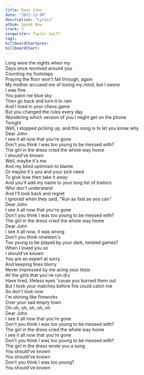 ```yaml
---
title: Dear John
date: "2022-12-08"
description: "Lyrics"
album: Speak Now
track: 5
songwriter: Taylor Swift
tags: 
billboardChartprev:
billboardChart:
---
```


Long were the nights when my <br />
Days once revolved around you <br />
Counting my footsteps <br />
Praying the floor won't fall through, again <br />
My mother accused me of losing my mind, but I swore <br />
I was fine <br />
You paint me blue sky <br />
Then go back and turn it to rain <br />
And I lived in your chess game <br />
But you changed the rules every day <br />
Wondering which version of you I might get on the phone <br />
Tonight <br />
Well, I stopped picking up, and this song is to let you know why <br />
Dear John <br />
I see it all now that you're gone <br />
Don't you think I was too young to be messed with? <br />
The girl in the dress cried the whole way home <br />
I should've known <br />
Well, maybe it's me <br />
And my blind optimism to blame <br />
Or maybe it's you and your sick need <br />
To give love then take it away <br />
And you'll add my name to your long list of traitors <br />
Who don't understand <br />
And I'll look back and regret <br />
I ignored when they said, "Run as fast as you can" <br />
Dear John <br />
I see it all now that you're gone <br />
Don't you think I was too young to be messed with? <br />
The girl in the dress cried the whole way home <br />
Dear John <br />
I see it all now, it was wrong <br />
Don't you think nineteen's <br />
Too young to be played by your dark, twisted games? <br />
When I loved you so <br />
I should've known <br />
You are an expert at sorry <br />
And keeping lines blurry <br />
Never impressed by me acing your tests <br />
All the girls that you've run dry <br />
Have tired, lifeless eyes 'cause you burned them out <br />
But I took your matches before fire could catch me <br />
So don't look now <br />
I'm shining like fireworks <br />
Over your sad empty town <br />
Oh-oh, oh, oh, oh, oh <br />
Dear John <br />
I see it all now that you're gone <br />
Don't you think I was too young to be messed with? <br />
The girl in the dress cried the whole way home <br />
I see it all now that you're gone <br />
Don't you think I was too young to be messed with? <br />
The girl in the dress wrote you a song <br />
You should've known <br />
You should've known <br />
Don't you think I was too young? <br />
You should've known <br />